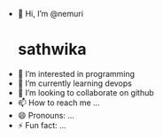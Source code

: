 - 👋 Hi, I’m @nemuri <h1>sathwika
- 👀 I’m interested in programming
- 🌱 I’m currently learning devops
- 💞️ I’m looking to collaborate on github
- 📫 How to reach me ...
- 😄 Pronouns: ...
- ⚡ Fun fact: ...

<!---
nemurisathwikagoud/nemurisathwikagoud is a ✨ special ✨ repository because its `README.md` (this file) appears on your GitHub profile.
You can click the Preview link to take a look at your changes.
--->
